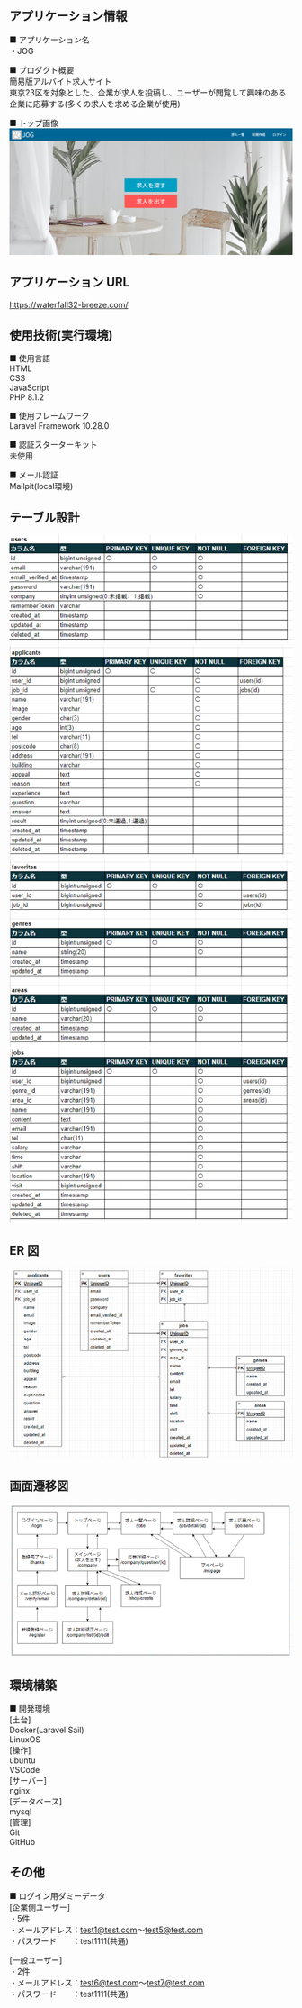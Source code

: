 ## アプリケーション情報

■ アプリケーション名<br />
・JOG<br />

■ プロダクト概要<br />
簡易版アルバイト求人サイト<br />
東京23区を対象とした、企業が求人を投稿し、ユーザーが閲覧して興味のある企業に応募する(多くの求人を求める企業が使用)<br />

■ トップ画像<br />
![Alt text](image-8.png)

## アプリケーション URL
https://waterfall32-breeze.com/

## 使用技術(実行環境)
■ 使用言語<br />
HTML<br />
CSS<br />
JavaScript<br />
PHP 8.1.2<br />

■ 使用フレームワーク<br />
Laravel Framework 10.28.0<br />

■ 認証スターターキット<br />
未使用<br />

■ メール認証<br />
Mailpit(local環境)<br />

## テーブル設計
![Alt text](image-1.png)
![Alt text](image-2.png)
![Alt text](image-3.png)
![Alt text](image-4.png)

## ER 図    
![Alt text](image-6.png)

## 画面遷移図
![Alt text](image-5.png)


## 環境構築
■ 開発環境<br />
[土台]<br />
Docker(Laravel Sail)<br />
LinuxOS<br />
[操作]<br />
ubuntu<br />
VSCode<br />
[サーバー]<br />
nginx<br />
[データベース]<br />
mysql<br />
[管理]<br />
Git<br />
GitHub<br />

## その他
■ ログイン用ダミーデータ<br />
[企業側ユーザー]<br />
・5件<br />
・メールアドレス：test1@test.com～test5@test.com<br />
・パスワード　　：test1111(共通)<br />

[一般ユーザー]<br />
・2件<br />
・メールアドレス：test6@test.com～test7@test.com<br />
・パスワード　　：test1111(共通)<br />
